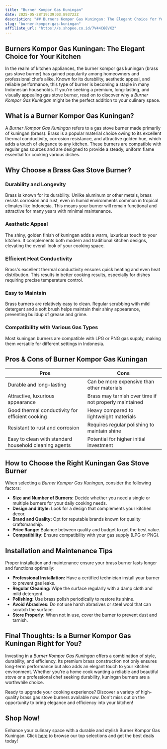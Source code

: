 ```yaml
---
title: "Burner Kompor Gas Kuningan"
date: 2025-05-28T19:39:03.893722Z
description: "## Burners Kompor Gas Kuningan: The Elegant Choice for Your Kitchen..."
slug: "burner-kompor-gas-kuningan"
affiliate_url: "https://s.shopee.co.id/7V44C68VX2"
---
```

## Burners Kompor Gas Kuningan: The Elegant Choice for Your Kitchen

In the realm of kitchen appliances, the burner kompor gas kuningan (brass gas stove burner) has gained popularity among homeowners and professional chefs alike. Known for its durability, aesthetic appeal, and reliable performance, this type of burner is becoming a staple in many Indonesian households. If you're seeking a premium, long-lasting, and visually appealing gas stove burner, read on to discover why a *Burner Kompor Gas Kuningan* might be the perfect addition to your culinary space.

## What is a Burner Kompor Gas Kuningan?

A *Burner Kompor Gas Kuningan* refers to a gas stove burner made primarily of kuningan (brass). Brass is a popular material choice owing to its excellent thermal conductivity, corrosion resistance, and attractive golden hue, which adds a touch of elegance to any kitchen. These burners are compatible with regular gas sources and are designed to provide a steady, uniform flame essential for cooking various dishes.

## Why Choose a Brass Gas Stove Burner?

### Durability and Longevity

Brass is known for its durability. Unlike aluminum or other metals, brass resists corrosion and rust, even in humid environments common in tropical climates like Indonesia. This means your burner will remain functional and attractive for many years with minimal maintenance.

### Aesthetic Appeal

The shiny, golden finish of kuningan adds a warm, luxurious touch to your kitchen. It complements both modern and traditional kitchen designs, elevating the overall look of your cooking space.

### Efficient Heat Conductivity

Brass's excellent thermal conductivity ensures quick heating and even heat distribution. This results in better cooking results, especially for dishes requiring precise temperature control.

### Easy to Maintain

Brass burners are relatively easy to clean. Regular scrubbing with mild detergent and a soft brush helps maintain their shiny appearance, preventing buildup of grease and grime.

### Compatibility with Various Gas Types

Most kuningan burners are compatible with LPG or PNG gas supply, making them versatile for different settings in Indonesia.

## Pros & Cons of Burner Kompor Gas Kuningan

| **Pros** | **Cons** |
| --- | --- |
| Durable and long-lasting | Can be more expensive than other materials |
| Attractive, luxurious appearance | Brass may tarnish over time if not properly maintained |
| Good thermal conductivity for efficient cooking | Heavy compared to lightweight materials |
| Resistant to rust and corrosion | Requires regular polishing to maintain shine |
| Easy to clean with standard household cleaning agents | Potential for higher initial investment |

## How to Choose the Right Kuningan Gas Stove Burner

When selecting a *Burner Kompor Gas Kuningan*, consider the following factors:

- **Size and Number of Burners:** Decide whether you need a single or multiple burners for your daily cooking needs.
- **Design and Style:** Look for a design that complements your kitchen decor.
- **Brand and Quality:** Opt for reputable brands known for quality craftsmanship.
- **Price Range:** Balance between quality and budget to get the best value.
- **Compatibility:** Ensure compatibility with your gas supply (LPG or PNG).

## Installation and Maintenance Tips

Proper installation and maintenance ensure your brass burner lasts longer and functions optimally:

- **Professional Installation:** Have a certified technician install your burner to prevent gas leaks.
- **Regular Cleaning:** Wipe the surface regularly with a damp cloth and mild detergent.
- **Polishing:** Use brass polish periodically to restore its shine.
- **Avoid Abrasives:** Do not use harsh abrasives or steel wool that can scratch the surface.
- **Store Properly:** When not in use, cover the burner to prevent dust and tarnish.

## Final Thoughts: Is a Burner Kompor Gas Kuningan Right for You?

Investing in a *Burner Kompor Gas Kuningan* offers a combination of style, durability, and efficiency. Its premium brass construction not only ensures long-term performance but also adds an elegant touch to your kitchen environment. Whether you're a home cook wanting a reliable and beautiful stove or a professional chef seeking durability, kuningan burners are a worthwhile choice.

Ready to upgrade your cooking experience? Discover a variety of high-quality brass gas stove burners available now. Don't miss out on the opportunity to bring elegance and efficiency into your kitchen!

## Shop Now!

Enhance your culinary space with a durable and stylish Burner Kompor Gas Kuningan. Click [here](https://s.shopee.co.id/7V44C68VX2) to browse our top selections and get the best deals today!